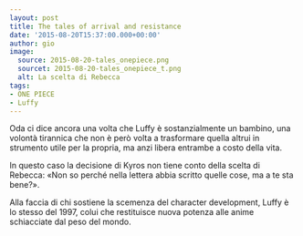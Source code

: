 ```yaml
---
layout: post
title: The tales of arrival and resistance
date: '2015-08-20T15:37:00.000+00:00'
author: gio
image:
  source: 2015-08-20-tales_onepiece.png
  sourcet: 2015-08-20-tales_onepiece_t.png
  alt: La scelta di Rebecca
tags:
- ONE PIECE
- Luffy
---
```


Oda ci dice ancora una volta che Luffy è sostanzialmente un bambino, una volontà tirannica che non è però volta a trasformare quella altrui in strumento utile per la propria, ma anzi libera entrambe a costo della vita.

In questo caso la decisione di Kyros non tiene conto della scelta di Rebecca: «Non so perché nella lettera abbia scritto quelle cose, ma a te sta bene?».

Alla faccia di chi sostiene la scemenza del character development, Luffy è lo stesso del 1997, colui che restituisce nuova potenza alle anime schiacciate dal peso del mondo.
